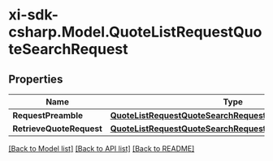 # xi-sdk-csharp.Model.QuoteListRequestQuoteSearchRequest

## Properties

Name | Type | Description | Notes
------------ | ------------- | ------------- | -------------
**RequestPreamble** | [**QuoteListRequestQuoteSearchRequestRequestPreamble**](QuoteListRequestQuoteSearchRequestRequestPreamble.md) |  | [optional] 
**RetrieveQuoteRequest** | [**QuoteListRequestQuoteSearchRequestRetrieveQuoteRequest**](QuoteListRequestQuoteSearchRequestRetrieveQuoteRequest.md) |  | [optional] 

[[Back to Model list]](../README.md#documentation-for-models) [[Back to API list]](../README.md#documentation-for-api-endpoints) [[Back to README]](../README.md)

